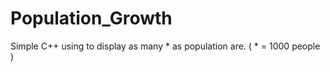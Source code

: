 # Population_Growth
Simple C++ using <fstream> to display as many * as population are. ( * = 1000 people )

